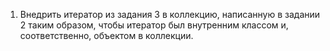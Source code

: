 1. Внедрить итератор из задания 3 в коллекцию, написанную в задании 2 таким образом,
   чтобы итератор был внутренним классом и, соответственно, объектом в коллекции.